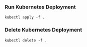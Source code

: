 ### Run Kubernetes Deployment

```
kubectl apply -f . 
```

### Delete Kubernetes Deployment

```
kubectl delete -f . 
```
